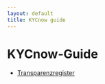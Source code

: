 ```yaml
---
layout: default
title: KYCnow guide
---
```


# KYCnow-Guide

- [Transparenzregister](transparenzregister)
